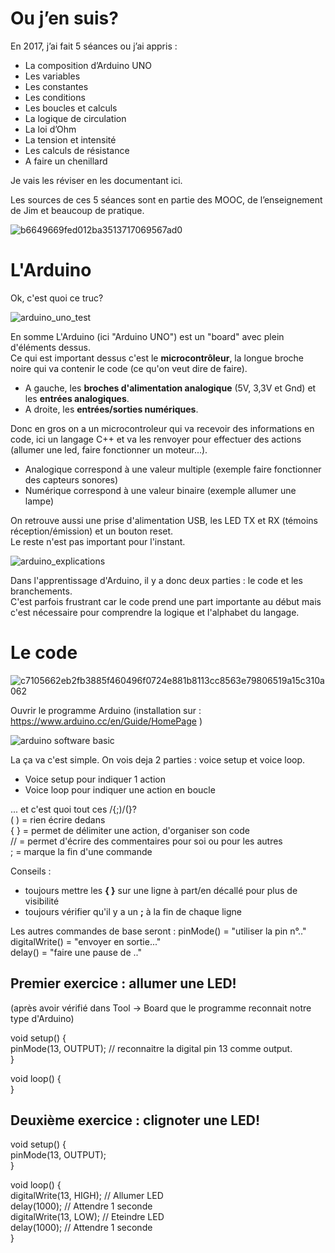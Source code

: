 # Ou j’en suis?


En 2017, j’ai fait 5 séances ou j’ai appris :
-	La composition d’Arduino UNO
-	Les variables
-	Les constantes
-	Les conditions
-	Les boucles et calculs
-	La logique de circulation
-	La loi d’Ohm
-	La tension et intensité
-	Les calculs de résistance
-	A faire un chenillard

Je vais les réviser en les documentant ici.

Les sources de ces 5 séances sont en partie des MOOC, de l’enseignement de Jim et beaucoup de pratique.

![b6649669fed012ba3513717069567ad0](https://user-images.githubusercontent.com/25649502/36629625-7e30717a-1958-11e8-8aee-029d43c0d958.jpg)

# L'Arduino

Ok, c'est quoi ce truc?

![arduino_uno_test](https://user-images.githubusercontent.com/25649502/36629643-c7ed3974-1958-11e8-8ce9-7ef8a06f8592.jpg)

En somme L'Arduino (ici "Arduino UNO") est un "board" avec plein d'éléments dessus.   
Ce qui est important dessus c'est le **microcontrôleur**, la longue broche noire qui va contenir le code (ce qu'on veut dire de faire).     
- A gauche, les **broches d'alimentation analogique** (5V, 3,3V et Gnd) et les **entrées analogiques**.          
- A droite, les **entrées/sorties numériques**. 

Donc en gros on a un microcontroleur qui va recevoir des informations en code, ici un langage C++ et va les renvoyer pour effectuer des actions (allumer une led, faire fonctionner un moteur...).          
- Analogique correspond à une valeur multiple (exemple faire fonctionner des capteurs sonores)         
- Numérique correspond à une valeur binaire (exemple allumer une lampe)         

On retrouve aussi une prise d'alimentation USB, les LED TX et RX (témoins réception/émission) et un bouton reset.                     
Le reste n'est pas important pour l'instant.  


![arduino_explications](https://user-images.githubusercontent.com/25649502/36629678-7eff8324-1959-11e8-8a99-303a29cc5637.png)


Dans l'apprentissage d'Arduino, il y a donc deux parties : le code et les branchements.                
C'est parfois frustrant car le code prend une part importante au début mais c'est nécessaire pour comprendre la logique et l'alphabet du langage.             

# Le code

![c7105662eb2fb3885f460496f0724e881b8113cc8563e79806519a15c310a062](https://user-images.githubusercontent.com/25649502/36629886-071d6b6a-195d-11e8-9527-a4283ebfaae3.jpg)

Ouvrir le programme Arduino (installation sur : https://www.arduino.cc/en/Guide/HomePage )

![arduino software basic](https://user-images.githubusercontent.com/25649502/36629979-dbc2218e-195e-11e8-9cf5-5e45d24e3ff0.png)

La ça va c'est simple.
On vois deja 2 parties : voice setup et voice loop.
- Voice setup pour indiquer 1 action
- Voice loop pour indiquer une action en boucle

... et c'est quoi tout ces /{;)/(}?    
(  ) = rien écrire dedans         
{  } = permet de délimiter une action, d'organiser son code        
// = permet d'écrire des commentaires pour soi ou pour les autres         
; = marque la fin d'une commande           

Conseils : 
- toujours mettre les **{ }** sur une ligne à part/en décallé pour plus de visibilité
- toujours vérifier qu'il y a un **;** à la fin de chaque ligne

Les autres commandes de base seront :
pinMode() = "utiliser la pin n°.."       
digitalWrite() = "envoyer en sortie..."                     
delay() = "faire une pause de .."             

## Premier exercice : allumer une LED!
(après avoir vérifié dans Tool -> Board que le programme reconnait notre type d'Arduino)

void setup() {           
  pinMode(13, OUTPUT);    // reconnaitre la digital pin 13 comme output.               
}          

void loop() {          
}

## Deuxième exercice : clignoter une LED!
void setup() {          
  pinMode(13, OUTPUT);          
}          

void loop() {          
  digitalWrite(13, HIGH);            // Allumer LED          
  delay(1000);                       // Attendre 1 seconde          
  digitalWrite(13, LOW);             // Eteindre LED          
  delay(1000);                       // Attendre 1 seconde          
}

